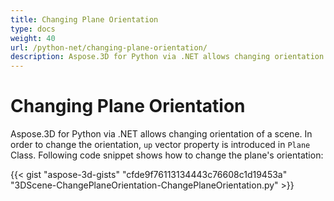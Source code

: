 ```yaml
---
title: Changing Plane Orientation
type: docs
weight: 40
url: /python-net/changing-plane-orientation/
description: Aspose.3D for Python via .NET allows changing orientation of a scene. In order to change the orientation, Up vector property is introduced in Plane Class.
---
```


# **Changing Plane Orientation**
Aspose.3D for Python via .NET allows changing orientation of a scene. In order to change the orientation, `up` vector property is introduced in `Plane` Class. Following code snippet shows how to change the plane's orientation:

{{< gist "aspose-3d-gists" "cfde9f76113134443c76608c1d19453a" "3DScene-ChangePlaneOrientation-ChangePlaneOrientation.py" >}}
